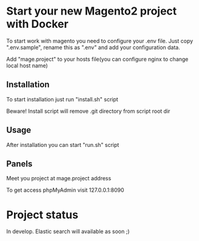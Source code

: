 # Start your new Magento2 project with Docker

To start work with magento you need to configure your .env file. Just copy ".env.sample", rename this as ".env" and add your configuration data.

Add "mage.project" to your hosts file(you can configure nginx to change local host name)

## Installation

To  start installation just run "install.sh" script

Beware! Install script will remove .git directory from script root dir

## Usage

After installation you can start "run.sh" script

## Panels

Meet you project at mage.project address 

To get access phpMyAdmin visit 127.0.0.1:8090

# Project status

In develop. Elastic search will available as soon ;)
